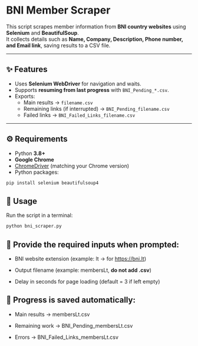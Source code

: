 # BNI Member Scraper  

This script scrapes member information from **BNI country websites** using **Selenium** and **BeautifulSoup**.  
It collects details such as **Name, Company, Description, Phone number, and Email link**, saving results to a CSV file.  

---

## ✨ Features  
- Uses **Selenium WebDriver** for navigation and waits.  
- Supports **resuming from last progress** with `BNI_Pending_*.csv`.  
- Exports:  
  - Main results → `filename.csv`  
  - Remaining links (if interrupted) → `BNI_Pending_filename.csv`  
  - Failed links → `BNI_Failed_Links_filename.csv`  

---

## ⚙️ Requirements  
- Python **3.8+**  
- **Google Chrome**  
- [ChromeDriver](https://chromedriver.chromium.org/) (matching your Chrome version)  
- Python packages:  

```bash
pip install selenium beautifulsoup4
```

## 📖 Usage  

Run the script in a terminal:  

```bash
python bni_scraper.py
```

## 📝 Provide the required inputs when prompted:

- BNI website extension (example: lt → for https://bni.lt)

- Output filename (example: membersLt, **do not add .csv**)

- Delay in seconds for page loading (default = 3 if left empty)


## 📂 Progress is saved automatically:

- Main results → membersLt.csv

- Remaining work → BNI_Pending_membersLt.csv

- Errors → BNI_Failed_Links_membersLt.csv
